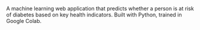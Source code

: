 A machine learning web application that predicts whether a person is at risk of diabetes based on key health indicators. Built with Python, trained in Google Colab.
